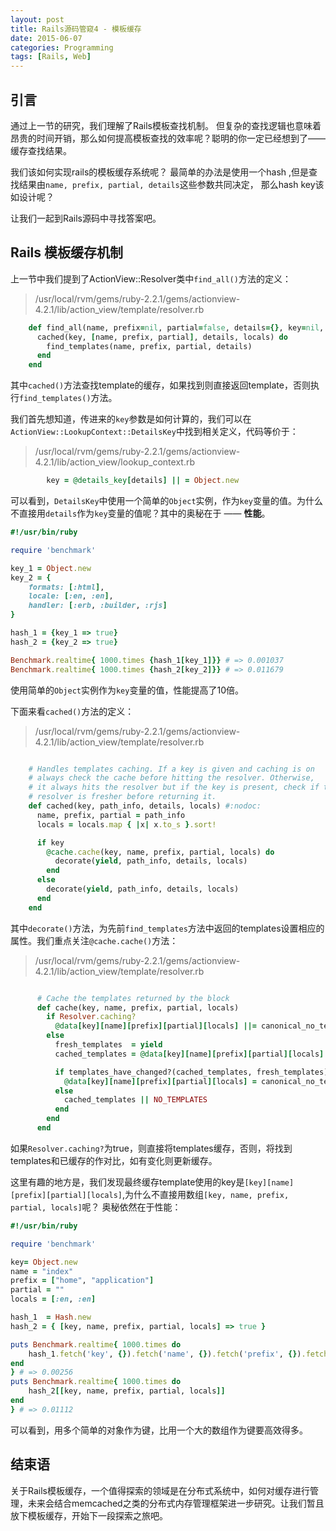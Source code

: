 ```yaml
---
layout: post
title: Rails源码管窥4 - 模板缓存
date: 2015-06-07
categories: Programming
tags: [Rails, Web]
---
```


## 引言
通过上一节的研究，我们理解了Rails模板查找机制。
但复杂的查找逻辑也意味着昂贵的时间开销，那么如何提高模板查找的效率呢？聪明的你一定已经想到了——缓存查找结果。

我们该如何实现rails的模板缓存系统呢？
最简单的办法是使用一个hash ,但是查找结果由`name, prefix, partial, details`这些参数共同决定， 那么hash key该如设计呢？

让我们一起到Rails源码中寻找答案吧。

<!--more-->
## Rails 模板缓存机制

上一节中我们提到了ActionView::Resolver类中`find_all()`方法的定义：

> /usr/local/rvm/gems/ruby-2.2.1/gems/actionview-4.2.1/lib/action_view/template/resolver.rb

```ruby
    def find_all(name, prefix=nil, partial=false, details={}, key=nil, locals=[])
      cached(key, [name, prefix, partial], details, locals) do
        find_templates(name, prefix, partial, details)
      end
    end
```

其中`cached()`方法查找template的缓存，如果找到则直接返回template，否则执行`find_templates()`方法。

我们首先想知道，传进来的`key`参数是如何计算的，我们可以在`ActionView::LookupContext::DetailsKey`中找到相关定义，代码等价于：

> /usr/local/rvm/gems/ruby-2.2.1/gems/actionview-4.2.1/lib/action_view/lookup_context.rb

```ruby
        key = @details_key[details] || = Object.new
```

可以看到，`DetailsKey`中使用一个简单的`Object`实例，作为`key`变量的值。为什么不直接用`details`作为`key`变量的值呢？其中的奥秘在于 —— **性能**。

```ruby
#!/usr/bin/ruby

require 'benchmark'

key_1 = Object.new
key_2 = {
    formats: [:html],
    locale: [:en, :en],
    handler: [:erb, :builder, :rjs]
}

hash_1 = {key_1 => true}
hash_2 = {key_2 => true}

Benchmark.realtime{ 1000.times {hash_1[key_1]}} # => 0.001037
Benchmark.realtime{ 1000.times {hash_2[key_2]}} # => 0.011679
```

使用简单的`Object`实例作为`key`变量的值，性能提高了10倍。

下面来看`cached()`方法的定义：

> /usr/local/rvm/gems/ruby-2.2.1/gems/actionview-4.2.1/lib/action_view/template/resolver.rb

```ruby

    # Handles templates caching. If a key is given and caching is on
    # always check the cache before hitting the resolver. Otherwise,
    # it always hits the resolver but if the key is present, check if the
    # resolver is fresher before returning it.
    def cached(key, path_info, details, locals) #:nodoc:
      name, prefix, partial = path_info
      locals = locals.map { |x| x.to_s }.sort!

      if key
        @cache.cache(key, name, prefix, partial, locals) do
          decorate(yield, path_info, details, locals)
        end
      else
        decorate(yield, path_info, details, locals)
      end
    end
```

其中`decorate()`方法，为先前`find_templates`方法中返回的templates设置相应的属性。我们重点关注`@cache.cache()`方法：

> /usr/local/rvm/gems/ruby-2.2.1/gems/actionview-4.2.1/lib/action_view/template/resolver.rb

```ruby

      # Cache the templates returned by the block
      def cache(key, name, prefix, partial, locals)
        if Resolver.caching?
          @data[key][name][prefix][partial][locals] ||= canonical_no_templates(yield)
        else
          fresh_templates  = yield
          cached_templates = @data[key][name][prefix][partial][locals]

          if templates_have_changed?(cached_templates, fresh_templates)
            @data[key][name][prefix][partial][locals] = canonical_no_templates(fresh_templates)
          else
            cached_templates || NO_TEMPLATES
          end
        end
      end
```

如果`Resolver.caching?`为true，则直接将templates缓存，否则，将找到templates和已缓存的作对比，如有变化则更新缓存。

这里有趣的地方是，我们发现最终缓存template使用的key是`[key][name][prefix][partial][locals]`,为什么不直接用数组`[key, name, prefix, partial, locals]`呢？ 奥秘依然在于性能：

```ruby
#!/usr/bin/ruby

require 'benchmark'

key= Object.new
name = "index"
prefix = ["home", "application"]
partial = ""
locals = [:en, :en]

hash_1  = Hash.new 
hash_2 = { [key, name, prefix, partial, locals] => true }

puts Benchmark.realtime{ 1000.times do 
    hash_1.fetch('key', {}).fetch('name', {}).fetch('prefix', {}).fetch('partial', {}).fetch('locals', true)
end
} # => 0.00256
puts Benchmark.realtime{ 1000.times do 
    hash_2[[key, name, prefix, partial, locals]]
end
} # => 0.01112
```

可以看到，用多个简单的对象作为键，比用一个大的数组作为键要高效得多。

## 结束语

关于Rails模板缓存，一个值得探索的领域是在分布式系统中，如何对缓存进行管理，未来会结合memcached之类的分布式内存管理框架进一步研究。让我们暂且放下模板缓存，开始下一段探索之旅吧。
